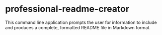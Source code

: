 # professional-readme-creator
This command line application prompts the user for information to include and produces a complete, formatted README file in Markdown format.
